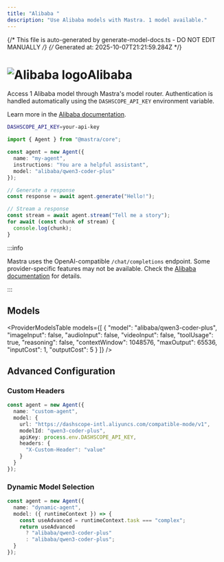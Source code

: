 ```yaml
---
title: "Alibaba "
description: "Use Alibaba models with Mastra. 1 model available."
---
```


{/* This file is auto-generated by generate-model-docs.ts - DO NOT EDIT MANUALLY */}
{/* Generated at: 2025-10-07T21:21:59.284Z */}

# <img src="https://models.dev/logos/alibaba.svg" alt="Alibaba logo" className="inline w-8 h-8 mr-2 align-middle dark:invert dark:brightness-0 dark:contrast-200" />Alibaba

Access 1 Alibaba model through Mastra's model router. Authentication is handled automatically using the `DASHSCOPE_API_KEY` environment variable.

Learn more in the [Alibaba documentation](https://www.alibabacloud.com/help/en/model-studio/models).

```bash
DASHSCOPE_API_KEY=your-api-key
```

```typescript
import { Agent } from "@mastra/core";

const agent = new Agent({
  name: "my-agent",
  instructions: "You are a helpful assistant",
  model: "alibaba/qwen3-coder-plus"
});

// Generate a response
const response = await agent.generate("Hello!");

// Stream a response
const stream = await agent.stream("Tell me a story");
for await (const chunk of stream) {
  console.log(chunk);
}
```

:::info

Mastra uses the OpenAI-compatible `/chat/completions` endpoint. Some provider-specific features may not be available. Check the [Alibaba documentation](https://www.alibabacloud.com/help/en/model-studio/models) for details.

:::

## Models

<ProviderModelsTable 
  models={[
  {
    "model": "alibaba/qwen3-coder-plus",
    "imageInput": false,
    "audioInput": false,
    "videoInput": false,
    "toolUsage": true,
    "reasoning": false,
    "contextWindow": 1048576,
    "maxOutput": 65536,
    "inputCost": 1,
    "outputCost": 5
  }
]}
/>

## Advanced Configuration

### Custom Headers

```typescript
const agent = new Agent({
  name: "custom-agent",
  model: {
    url: "https://dashscope-intl.aliyuncs.com/compatible-mode/v1",
    modelId: "qwen3-coder-plus",
    apiKey: process.env.DASHSCOPE_API_KEY,
    headers: {
      "X-Custom-Header": "value"
    }
  }
});
```

### Dynamic Model Selection

```typescript
const agent = new Agent({
  name: "dynamic-agent",
  model: ({ runtimeContext }) => {
    const useAdvanced = runtimeContext.task === "complex";
    return useAdvanced 
      ? "alibaba/qwen3-coder-plus"
      : "alibaba/qwen3-coder-plus";
  }
});
```
